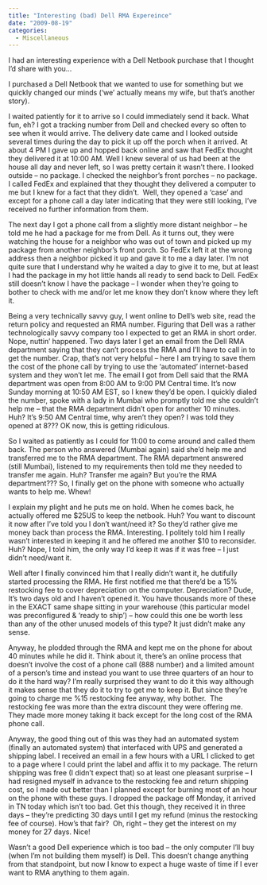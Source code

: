 ```yaml
---
title: "Interesting (bad) Dell RMA Expereince"
date: "2009-08-19"
categories: 
  - Miscellaneous
---
```


I had an interesting experience with a Dell Netbook purchase that I thought I’d share with you…

I purchased a Dell Netbook that we wanted to use for something but we quickly changed our minds (‘we’ actually means my wife, but that’s another story).

I waited patiently for it to arrive so I could immediately send it back. What fun, eh? I got a tracking number from Dell and checked every so often to see when it would arrive. The delivery date came and I looked outside several times during the day to pick it up off the porch when it arrived. At about 4 PM I gave up and hopped back online and saw that FedEx thought they delivered it at 10:00 AM. Well I knew several of us had been at the house all day and never left, so I was pretty certain it wasn’t there. I looked outside – no package. I checked the neighbor’s front porches – no package. I called FedEx and explained that they thought they delivered a computer to me but I knew for a fact that they didn’t.  Well, they opened a ‘case’ and except for a phone call a day later indicating that they were still looking, I’ve received no further information from them.

The next day I got a phone call from a slightly more distant neighbor – he told me he had a package for me from Dell. As it turns out, they were watching the house for a neighbor who was out of town and picked up my package from another neighbor’s front porch. So FedEx left it at the wrong address then a neighbor picked it up and gave it to me a day later. I’m not quite sure that I understand why he waited a day to give it to me, but at least I had the package in my hot little hands all ready to send back to Dell. FedEx still doesn’t know I have the package – I wonder when they’re going to bother to check with me and/or let me know they don’t know where they left it.

Being a very technically savvy guy, I went online to Dell’s web site, read the return policy and requested an RMA number. Figuring that Dell was a rather technologically savvy company too I expected to get an RMA in short order. Nope, nuttin’ happened. Two days later I get an email from the Dell RMA department saying that they can’t process the RMA and I’ll have to call in to get the number. Crap, that’s not very helpful – here I am trying to save them the cost of the phone call by trying to use the ‘automated’ internet-based system and they won’t let me. The email I got from Dell said that the RMA department was open from 8:00 AM to 9:00 PM Central time. It’s now Sunday morning at 10:50 AM EST, so I knew they’d be open. I quickly dialed the number, spoke with a lady in Mumbai who promptly told me she couldn’t help me – that the RMA department didn’t open for another 10 minutes.  Huh? It’s 9:50 AM Central time, why aren’t they open? I was told they opened at 8??? OK now, this is getting ridiculous.

So I waited as patiently as I could for 11:00 to come around and called them back. The person who answered (Mumbai again) said she’d help me and transferred me to the RMA department. The RMA department answered (still Mumbai), listened to my requirements then told me they needed to transfer me again. Huh? Transfer me again? But you’re the RMA department??? So, I finally get on the phone with someone who actually wants to help me. Whew!

I explain my plight and he puts me on hold. When he comes back, he actually offered me $25US to keep the netbook. Huh? You want to discount it now after I’ve told you I don’t want/need it? So they’d rather give me money back than process the RMA. Interesting. I politely told him I really wasn’t interested in keeping it and he offered me another $10 to reconsider. Huh? Nope, I told him, the only way I’d keep it was if it was free – I just didn’t need/want it.

Well after I finally convinced him that I really didn’t want it, he dutifully started processing the RMA. He first notified me that there’d be a 15% restocking fee to cover depreciation on the computer. Depreciation? Dude, It’s two days old and I haven’t opened it. You have thousands more of these in the EXACT same shape sitting in your warehouse (this particular model was preconfigured & ‘ready to ship’) – how could this one be worth less than any of the other unused models of this type? It just didn’t make any sense.

Anyway, he plodded through the RMA and kept me on the phone for about 40 minutes while he did it. Think about it, there’s an online process that doesn’t involve the cost of a phone call (888 number) and a limited amount of a person’s time and instead you want to use three quarters of an hour to do it the hard way? I’m really surprised they want to do it this way although it makes sense that they do it to try to get me to keep it. But since they’re going to charge me %15 restocking fee anyway, why bother.  The restocking fee was more than the extra discount they were offering me. They made more money taking it back except for the long cost of the RMA phone call.

Anyway, the good thing out of this was they had an automated system (finally an automated system) that interfaced with UPS and generated a shipping label. I received an email in a few hours with a URL I clicked to get to a page where I could print the label and affix it to my package. The return shipping was free (I didn’t expect that) so at least one pleasant surprise – I had resigned myself in advance to the restocking fee and return shipping cost, so I made out better than I planned except for burning most of an hour on the phone with these guys. I dropped the package off Monday, it arrived in TN today which isn’t too bad. Get this though, they received it in three days – they’re predicting 30 days until I get my refund (minus the restocking fee of course). How’s that fair?  Oh, right – they get the interest on my money for 27 days. Nice!

Wasn’t a good Dell experience which is too bad – the only computer I’ll buy (when I’m not building them myself) is Dell. This doesn’t change anything from that standpoint, but now I know to expect a huge waste of time if I ever want to RMA anything to them again.
